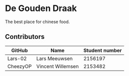 # De Gouden Draak
The best place for chinese food.

## Contributors

| GitHub   | Name              | Student number |
| -------- | ----------------- | -------------- |
| Lars-02  | Lars Meeuwsen     | 2156197        |
| CheezyOP | Vincent Willemsen | 2153482        |
